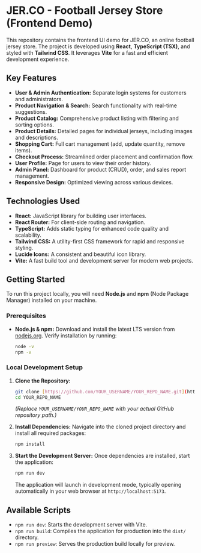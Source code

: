 # JER.CO - Football Jersey Store (Frontend Demo)

This repository contains the frontend UI demo for JER.CO, an online football jersey store. The project is developed using **React**, **TypeScript (TSX)**, and styled with **Tailwind CSS**. It leverages **Vite** for a fast and efficient development experience.

## Key Features

* **User & Admin Authentication:** Separate login systems for customers and administrators.
* **Product Navigation & Search:** Search functionality with real-time suggestions.
* **Product Catalog:** Comprehensive product listing with filtering and sorting options.
* **Product Details:** Detailed pages for individual jerseys, including images and descriptions.
* **Shopping Cart:** Full cart management (add, update quantity, remove items).
* **Checkout Process:** Streamlined order placement and confirmation flow.
* **User Profile:** Page for users to view their order history.
* **Admin Panel:** Dashboard for product (CRUD), order, and sales report management.
* **Responsive Design:** Optimized viewing across various devices.

## Technologies Used

* **React:** JavaScript library for building user interfaces.
* **React Router:** For client-side routing and navigation.
* **TypeScript:** Adds static typing for enhanced code quality and scalability.
* **Tailwind CSS:** A utility-first CSS framework for rapid and responsive styling.
* **Lucide Icons:** A consistent and beautiful icon library.
* **Vite:** A fast build tool and development server for modern web projects.

## Getting Started

To run this project locally, you will need **Node.js** and **npm** (Node Package Manager) installed on your machine.

### Prerequisites

* **Node.js & npm:** Download and install the latest LTS version from [nodejs.org](https://nodejs.org/).
    Verify installation by running:
    ```bash
    node -v
    npm -v
    ```

### Local Development Setup

1.  **Clone the Repository:**
    ```bash
    git clone [https://github.com/YOUR_USERNAME/YOUR_REPO_NAME.git](https://github.com/YOUR_USERNAME/YOUR_REPO_NAME.git)
    cd YOUR_REPO_NAME
    ```
    *(Replace `YOUR_USERNAME/YOUR_REPO_NAME` with your actual GitHub repository path.)*

2.  **Install Dependencies:**
    Navigate into the cloned project directory and install all required packages:
    ```bash
    npm install
    ```

3.  **Start the Development Server:**
    Once dependencies are installed, start the application:
    ```bash
    npm run dev
    ```
    The application will launch in development mode, typically opening automatically in your web browser at `http://localhost:5173`.

## Available Scripts

* `npm run dev`: Starts the development server with Vite.
* `npm run build`: Compiles the application for production into the `dist/` directory.
* `npm run preview`: Serves the production build locally for preview.
